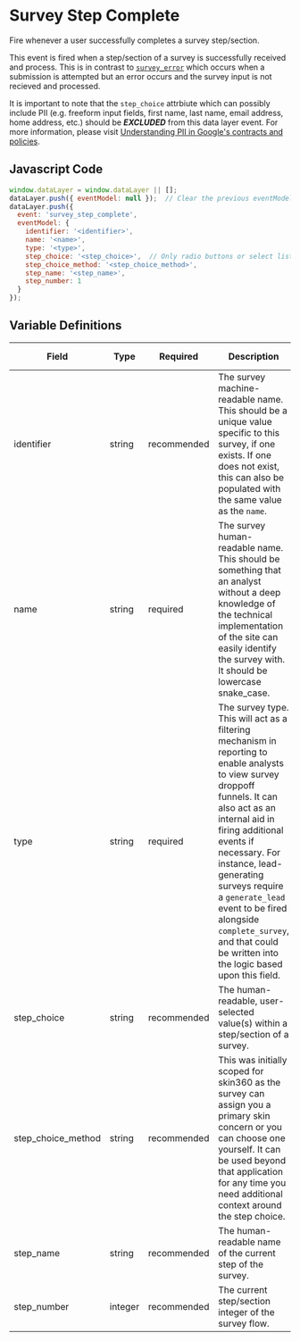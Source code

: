 # Survey Step Complete

Fire whenever a user successfully completes a survey step/section. 

This event is fired when a step/section of a survey is successfully received and process. This is in contrast to [`survey_error`](survey/survey_error.md) which occurs when a submission is attempted but an error occurs and the survey input is not recieved and processed.

It is important to note that the `step_choice` attrbiute which can possibly include PII (e.g. freeform input fields, first name, last name, email address, home address, etc.) should be **_EXCLUDED_** from this data layer event. For more information, please visit [Understanding PII in Google's contracts and policies](https://support.google.com/analytics/answer/7686480?hl=en).

## Javascript Code

```js
window.dataLayer = window.dataLayer || [];
dataLayer.push({ eventModel: null });  // Clear the previous eventModel object.
dataLayer.push({
  event: 'survey_step_complete',
  eventModel: {
    identifier: '<identifier>',
    name: '<name>',
    type: '<type>',
    step_choice: '<step_choice>',  // Only radio buttons or select lists
    step_choice_method: '<step_choice_method>',
    step_name: '<step_name>',
    step_number: 1
  }
});
```

## Variable Definitions

|Field|Type|Required|Description|Example|Pattern|Min Length|Max Length|Minimum|Maximum|Multiple Of|
| --- | --- | --- | --- | --- | --- | --- | --- | --- | --- | --- |
|identifier|string|recommended|The survey machine-readable name. This should be a unique value specific to this survey, if one exists. If one does not exist, this can also be populated with the same value as the `name`.|cancel_subscription_flow, free_trial|
|name|string|required|The survey human-readable name. This should be something that an analyst without a deep knowledge of the technical implementation of the site can easily identify the survey with. It should be lowercase snake_case.|cancel_subscription_flow, free_trial|
|type|string|required|The survey type. This will act as a filtering mechanism in reporting to enable analysts to view survey droppoff funnels. It can also act as an internal aid in firing additional events if necessary. For instance, lead-generating surveys require a `generate_lead` event to be fired alongside `complete_survey`, and that could be written into the logic based upon this field.|survey, lead_generation|
|step_choice|string|recommended|The human-readable, user-selected value(s) within a step/section of a survey.|Too Expensive,Using Another Product/Brand|
|step_choice_method|string|recommended|This was initially scoped for skin360 as the survey can assign you a primary skin concern or you can choose one yourself. It can be used beyond that application for any time you need additional context around the step choice.|automatic,user-selected|
|step_name|string|recommended|The human-readable name of the current step of the survey.|why_are_you_cancelling,which_product|
|step_number|integer|recommended|The current step/section integer of the survey flow.|1,2,3,4,5|
